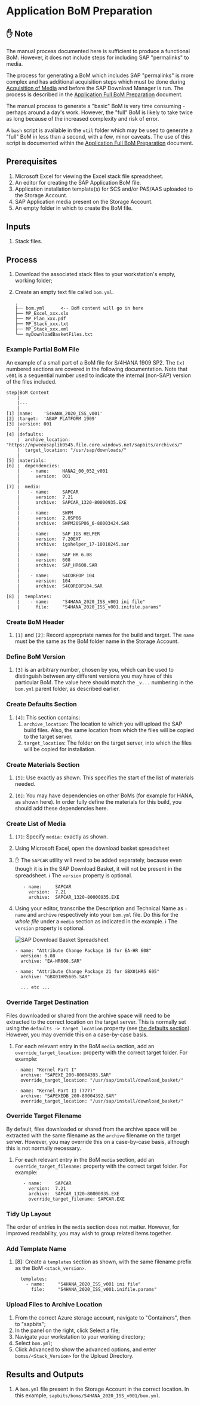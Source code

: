 # Application BoM Preparation

## :hand: Note

The manual process documented here is sufficient to produce a functional BoM. However, it does not include steps for including SAP "permalinks" to media.

The process for generating a BoM which includes SAP "permalinks" is more complex and has additional acquisition steps which must be done during [Acquisition of Media](acquire-media.md) and before the SAP Download Manager is run. The process is described in the [Application Full BoM Preparation](prepare-app-full-bom.md) document.

The manual process to generate a "basic" BoM is very time consuming - perhaps around a day's work. However, the "full" BoM is likely to take twice as long because of the increased complexity and risk of error.

A `bash` script is available in the `util` folder which may be used to generate a "full" BoM in less than a second, with a few, minor caveats. The use of this script is documented within the [Application Full BoM Preparation](prepare-app-full-bom.md) document.

## Prerequisites

1. Microsoft Excel for viewing the Excel stack file spreadsheet.
1. An editor for creating the SAP Application BoM file.
1. Application installation template(s) for SCS and/or PAS/AAS uploaded to the Storage Account.
1. SAP Application media present on the Storage Account.
1. An empty folder in which to create the BoM file.

## Inputs

1. Stack files.

## Process

1. Download the associated stack files to your workstation's empty, working folder;
1. Create an empty text file called `bom.yml`.

   ```text
   .
   ├── bom.yml      <-- BoM content will go in here
   ├── MP_Excel_xxx.xls
   ├── MP_Plan_xxx.pdf
   ├── MP_Stack_xxx.txt
   ├── MP_Stack_xxx.xml
   └── myDownloadBasketFiles.txt
   ```

### Example Partial BoM File

An example of a small part of a BoM file for S/4HANA 1909 SP2. The `[x]` numbered sections are covered in the following documentation. Note that `v001` is a sequential number used to indicate the internal (non-SAP) version of the files included.

```text
step|BoM Content
    |
    |---
    |
[1] |name:    'S4HANA_2020_ISS_v001'
[2] |target:  'ABAP PLATFORM 1909'
[3] |version: 001
    |
[4] |defaults:
    |  archive_location: "https://npweeusaplib9545.file.core.windows.net/sapbits/archives/"
    |  target_location: "/usr/sap/downloads/"
    |
[5] |materials:
[6] |  dependencies:
    |    - name:     HANA2_00_052_v001
    |      version:  001
    |
[7] |  media:
    |    - name:     SAPCAR
    |      version:  7.21
    |      archive:  SAPCAR_1320-80000935.EXE
    |
    |    - name:     SWPM
    |      version:  2.0SP06
    |      archive:  SWPM20SP06_6-80003424.SAR
    |
    |    - name:     SAP IGS HELPER
    |      version:  7.20EXT
    |      archive:  igshelper_17-10010245.sar
    |
    |    - name:     SAP HR 6.08
    |      version:  608
    |      archive:  SAP_HR608.SAR
    |
    |    - name:     S4COREOP 104
    |      version:  104
    |      archive:  S4COREOP104.SAR
    |
[8] |  templates:
    |    - name:     "S4HANA_2020_ISS_v001 ini file"
    |      file:     "S4HANA_2020_ISS_v001.inifile.params"
```

### Create BoM Header

1. `[1]` and `[2]`: Record appropriate names for the build and target. The `name` must be the same as the BoM folder name in the Storage Account.

### Define BoM Version

1. `[3]` is an arbitrary number, chosen by you, which can be used to distinguish between any different versions you may have of this particular BoM. The value here should match the `_v...` numbering in the `bom.yml` parent folder, as described earlier.

### Create Defaults Section

1. `[4]`: This section contains:
   1. `archive_location`: The location to which you will upload the SAP build files. Also, the same location from which the files will be copied to the target server.
   1. `target_location`: The folder on the target server, into which the files will be copied for installation.

### Create Materials Section

1. `[5]`: Use exactly as shown. This specifies the start of the list of materials needed.

1. `[6]`: You may have dependencies on other BoMs (for example for HANA, as shown here). In order fully define the materials for this build, you should add these dependencies here.

### Create List of Media

1. `[7]`: Specify `media:` exactly as shown.

1. Using Microsoft Excel, open the download basket spreadsheet

1. :hand: The `SAPCAR` utility will need to be added separately, because even though it is in the SAP Download Basket, it will not be present in the spreadsheet. :information_source: The `version` property is optional.

   ```text
      - name:     SAPCAR
        version:  7.21
        archive:  SAPCAR_1320-80000935.EXE
   ```

1. Using your editor, transcribe the Description and Technical Name as `- name` and `archive` respectively into your `bom.yml` file. Do this for the *whole file* under a `media` section as indicated in the example. :information_source: The `version` property is optional.

   ![SAP Download Basket Spreadsheet](../images/sap-xls-download-basket.png)

   ```text
   - name: "Attribute Change Package 16 for EA-HR 608"
     version: 6.08
     archive: "EA-HR608.SAR"

   - name: "Attribute Change Package 21 for GBX01HR5 605"
     archive: "GBX01HR5605.SAR"

     ... etc ...
   ```

### Override Target Destination

Files downloaded or shared from the archive space will need to be extracted to the correct location on the target server. This is normally set using the `defaults -> target_location` property (see [the defaults section](#create-defaults-section)). However, you may override this on a case-by-case basis.

1. For each relevant entry in the BoM `media` section, add an `override_target_location:` property with the correct target folder. For example:

   ```text
   - name: "Kernel Part I"
     archive: "SAPEXE_200-80004393.SAR"
     override_target_location: "/usr/sap/install/download_basket/"

   - name: "Kernel Part II (777)"
     archive: "SAPEXEDB_200-80004392.SAR"
     override_target_location: "/usr/sap/install/download_basket/"
   ```

### Override Target Filename

By default, files downloaded or shared from the archive space will be extracted with the same filename as the `archive` filename on the target server.  However, you may override this on a case-by-case basis, although this is not normally necessary.

1. For each relevant entry in the BoM `media` section, add an `override_target_filename:` property with the correct target folder. For example:

   ```text
      - name:     SAPCAR
        version:  7.21
        archive:  SAPCAR_1320-80000935.EXE
        override_target_filename: SAPCAR.EXE
   ```

### Tidy Up Layout

The order of entries in the `media` section does not matter. However, for improved readability, you may wish to group related items together.

### Add Template Name

1. [8]: Create a `templates` section as shown, with the same filename prefix as the BoM `<stack_version>`.

   ```text
     templates:
       - name:     "S4HANA_2020_ISS_v001 ini file"
         file:     "S4HANA_2020_ISS_v001.inifile.params"
   ```

### Upload Files to Archive Location

1. From the correct Azure storage account, navigate to "Containers", then to "sapbits";
1. In the panel on the right, click Select a file;
1. Navigate your workstation to your working directory;
1. Select `bom.yml`;
1. Click Advanced to show the advanced options, and enter `bomss/<Stack_Version>` for the Upload Directory.

## Results and Outputs

1. A `bom.yml` file present in the Storage Account in the correct location. In this example, `sapbits/boms/S4HANA_2020_ISS_v001/bom.yml`.

